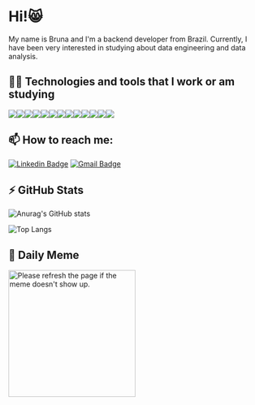 # Hi!😸

My name is Bruna and I'm a backend developer from Brazil. Currently, I have been very interested in studying about data engineering and data analysis.


## 👩‍💻 Technologies and tools that I work or am studying


<img src="https://img.shields.io/badge/MySQL-005C84?style=for-the-badge&logo=mysql&logoColor=white"/><img src="https://img.shields.io/badge/MongoDB-4EA94B?style=for-the-badge&logo=mongodb&logoColor=white"/><img src="https://img.shields.io/badge/Apache_Spark-FFFFFF?style=for-the-badge&logo=apachespark&logoColor=#E35A16"/><img src="https://img.shields.io/badge/Node.js-339933?style=for-the-badge&logo=nodedotjs&logoColor=white"/><img src="https://img.shields.io/badge/PowerBI-F2C811?style=for-the-badge&logo=Power%20BI&logoColor=white"/><img src="https://img.shields.io/badge/React-20232A?style=for-the-badge&logo=react&logoColor=61DAFB"/><img src="https://img.shields.io/badge/Spring_Boot-F2F4F9?style=for-the-badge&logo=spring-boot"/><img src="https://img.shields.io/badge/Python-3776AB?style=for-the-badge&logo=python&logoColor=white"/><img src="https://img.shields.io/badge/JavaScript-323330?style=for-the-badge&logo=javascript&logoColor=F7DF1E"/><img src="https://img.shields.io/badge/C%23-239120?style=for-the-badge&logo=c-sharp&logoColor=white"/><img src="https://img.shields.io/badge/Java-ED8B00?style=for-the-badge&logo=java&logoColor=white"/><img src="https://img.shields.io/badge/Pandas-2C2D72?style=for-the-badge&logo=pandas&logoColor=white"/><img src="https://img.shields.io/badge/Airflow-017CEE?style=for-the-badge&logo=Apache%20Airflow&logoColor=white"/>  
  


## 📫 How to reach me: 
 
[![Linkedin Badge](https://img.shields.io/badge/-brunasgf-blue?style=flat-square&logo=Linkedin&logoColor=white&link=https://www.linkedin.com/in/brunasgf)](https://www.linkedin.com/in/natanael-de-sousa-leite-57980725/)
[![Gmail Badge](https://img.shields.io/badge/-brunasgf@gmail.com-c14438?style=flat-square&logo=Gmail&logoColor=white&link=mailto:brunasgf@gmail.com)](mailto:brunasgf@gmail.com)


## ⚡ GitHub Stats

![Anurag's GitHub stats](https://github-readme-stats.vercel.app/api?username=brunasgf&theme=radical&show_icons=true)

![Top Langs](https://github-readme-stats.vercel.app/api/top-langs/?username=brunasgf&layout=compact&langs_count=7&theme=dark) 

## 🤭 Daily Meme

<img src='https://random-memer.herokuapp.com/' title="Meme" alt="Please refresh the page if the meme doesn't show up." width="250">

